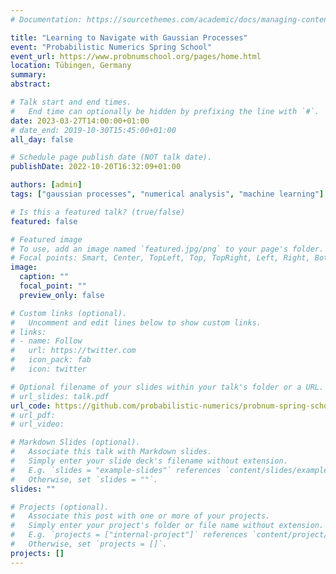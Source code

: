 ```yaml
---
# Documentation: https://sourcethemes.com/academic/docs/managing-content/

title: "Learning to Navigate with Gaussian Processes"
event: "Probabilistic Numerics Spring School"
event_url: https://www.probnumschool.org/pages/home.html
location: Tübingen, Germany
summary: 
abstract:

# Talk start and end times.
#   End time can optionally be hidden by prefixing the line with `#`.
date: 2023-03-27T14:00:00+01:00
# date_end: 2019-10-30T15:45:00+01:00
all_day: false

# Schedule page publish date (NOT talk date).
publishDate: 2022-10-20T16:32:09+01:00

authors: [admin]
tags: ["gaussian processes", "numerical analysis", "machine learning"]

# Is this a featured talk? (true/false)
featured: false

# Featured image
# To use, add an image named `featured.jpg/png` to your page's folder.
# Focal points: Smart, Center, TopLeft, Top, TopRight, Left, Right, BottomLeft, Bottom, BottomRight.
image:
  caption: ""
  focal_point: ""
  preview_only: false

# Custom links (optional).
#   Uncomment and edit lines below to show custom links.
# links:
# - name: Follow
#   url: https://twitter.com
#   icon_pack: fab
#   icon: twitter

# Optional filename of your slides within your talk's folder or a URL.
# url_slides: talk.pdf
url_code: https://github.com/probabilistic-numerics/probnum-spring-school
# url_pdf:
# url_video:

# Markdown Slides (optional).
#   Associate this talk with Markdown slides.
#   Simply enter your slide deck's filename without extension.
#   E.g. `slides = "example-slides"` references `content/slides/example-slides.md`.
#   Otherwise, set `slides = ""`.
slides: ""

# Projects (optional).
#   Associate this post with one or more of your projects.
#   Simply enter your project's folder or file name without extension.
#   E.g. `projects = ["internal-project"]` references `content/project/deep-learning/index.md`.
#   Otherwise, set `projects = []`.
projects: []
---
```

